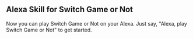 ## Alexa Skill for Switch Game or Not

Now you can play Switch Game or Not on your Alexa. Just say, "Alexa, play Switch Game or Not" to get started.
